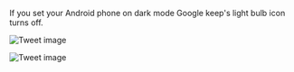 If you set your Android phone on dark mode Google keep's light bulb icon turns off.


![Tweet image](/asset/crosspoast/FH8q5qHXEB4-TtT.jpg)

![Tweet image](/asset/crosspoast/FH8q5xXXMAEyhnT.jpg)

